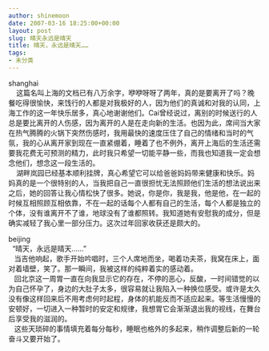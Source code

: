 ```yaml
---
author: shinemoon
date: 2007-03-16 18:25:00+00:00
layout: post
slug: 晴天永远是晴天
title: 晴天，永远是晴天……
tags:
- 未分类
---
```


shanghai  
    这篇名叫上海的文档已有八万余字，咿咿呀呀了两年，真的是要离开了吗？晚餐吃得很愉快，来饯行的人都是对我极好的人，因为他们的真诚和对我的认同，上海工作的这一年快乐居多，真心地谢谢他们。Cai曾经说过，离别的时候送行的人总是要比离开的人伤感，因为离开的人是在走向新的生活。也因为此，席间当大家在热气腾腾的火锅下突然伤感时，我用最快的速度压住了自己的情绪和当时的气氛，我的心从离开家到现在一直紧绷着，睡着了也不例外，离开上海后的生活还需要我花费无可预测的精力，此时我只希望一切能平静一些，而我也知道我一定会想念他们，想念这一段生活的。  
    湖畔岚园已经基本顺利挂牌，真心希望它可以给爸爸妈妈带来健康和快乐。妈妈真的是一个很特别的人，当我把自己一直很担忧无法照顾他们生活的想法说出来之后，她的回答让我心情松快了很多。她说，你是你，我是我，他是他，在一起的时候互相照顾互相依靠，不在一起的话每个人都有自己的生活，每个人都是独立的个体，没有谁离开不了谁，地球没有了谁都照转。我知道她有安慰我的成分，但是确实减轻了我心里一部分压力。这次过年回家收获还是颇大的。  
  
beijing  
  “晴天，永远是晴天……”  
   当吉他响起，歌手开始吟唱时，三个人席地而坐，喝着功夫茶，我窝在床上，面对着墙壁，笑了。那一瞬间，我被这样的纯粹着实的感动着。  
   回北京这一周胃一直在向我显示它的存在，不停的恶心，反酸，一时间错觉的以为自己怀孕了，身边的大肚子太多，很容易就让我陷入一种换位感受。或许是太久没有像这样回来后不用考虑何时起程，身体的机能反而不适应起来。等生活慢慢的安顿好，一切进入一种暂时的安定和规律，我想胃它会渐渐退出我的视线，在舞台后享受我的滋润的。  
   这些天琐碎的事情填充着每分每秒，睡眠也格外的多起来，稍作调整后新的一轮奋斗又要开始了。  

